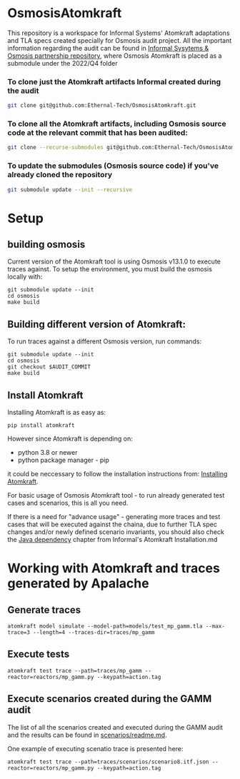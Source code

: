 # OsmosisAtomkraft

This repository is a workspace for Informal Systems' Atomkraft adaptations and TLA specs
created specially for Osmosis audit project. 
All the important information regarding the audit can be found in [Informal Sysytems & Osmosis partnership repository](https://github.com/informalsystems/partnership-osmosis), where Osmosis Atomkraft is placed as a submodule under the 2022/Q4 folder

### To clone just the Atomkraft artifacts Informal created during the audit

``` sh
git clone git@github.com:Ethernal-Tech/OsmosisAtomkraft.git
```
### To clone all the Atomkraft artifacts, including Osmosis source code at the relevant commit that has been audited:

``` sh
git clone --recurse-submodules git@github.com:Ethernal-Tech/OsmosisAtomkraft.git
```

### To update the submodules (Osmosis source code) if you've already cloned the repository

``` sh
git submodule update --init --recursive
```

# Setup

## building osmosis
Current version of the Atomkraft tool is using Osmosis v13.1.0 to execute traces against.
To setup the environment, you must build the osmosis locally with:

```
git submodule update --init
cd osmosis
make build
```
## Building different version of Atomkraft:
To run traces against a different Osmosis version, run commands:
```
git submodule update --init
cd osmosis
git checkout $AUDIT_COMMIT
make build
```

## Install Atomkraft
Installing Atomkraft is as easy as: 
```
pip install atomkraft
```
However since Atomkraft is depending on:
- python 3.8 or newer
- python package manager - pip

it could be neccessary to follow the installation instructions from: [Installing Atomkraft](https://github.com/informalsystems/atomkraft/blob/343c6ec914b7cfcf6bbcd8fef50a29f24da5d67f/INSTALLATION.md?plain=1#L10-L22).

For basic usage of Osmosis Atomkraft tool - to run already generated test cases and scenarios, this is all you need.

If there is a need for "advance usage" - generating more traces and test cases that will be executed against the chaina, due to 
further TLA spec changes and/or newly defined scenario invariants, 
you should also check the [Java dependency](https://github.com/informalsystems/atomkraft/blob/343c6ec914b7cfcf6bbcd8fef50a29f24da5d67f/INSTALLATION.md?plain=1#L46-L50) chapter from Informal's Atomkraft Installation.md

# Working with Atomkraft and traces generated by Apalache
## Generate traces

```
atomkraft model simulate --model-path=models/test_mp_gamm.tla --max-trace=3 --length=4 --traces-dir=traces/mp_gamm
```

## Execute tests

```
atomkraft test trace --path=traces/mp_gamm --reactor=reactors/mp_gamm.py --keypath=action.tag
```

## Execute scenarios created during the GAMM audit

The list of all the scenarios created and executed during the GAMM audit and the results can be found in [scenarios/readme.md](traces/scenarios/README.md).

One example of executing scenatio trace is presented here:

```
atomkraft test trace --path=traces/scenarios/scenario8.itf.json --reactor=reactors/mp_gamm.py --keypath=action.tag
```